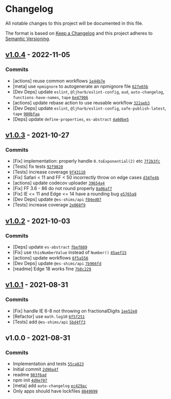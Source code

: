 # Changelog

All notable changes to this project will be documented in this file.

The format is based on [Keep a Changelog](https://keepachangelog.com/en/1.0.0/)
and this project adheres to [Semantic Versioning](https://semver.org/spec/v2.0.0.html).

## [v1.0.4](https://github.com/es-shims/Number.prototype.toExponential/compare/v1.0.3...v1.0.4) - 2022-11-05

### Commits

- [actions] reuse common workflows [`1e44b7e`](https://github.com/es-shims/Number.prototype.toExponential/commit/1e44b7ee111ee648a09a511136d68ee878a2a1ee)
- [meta] use `npmignore` to autogenerate an npmignore file [`627e65b`](https://github.com/es-shims/Number.prototype.toExponential/commit/627e65b296b02a58721a654b2cb2ad0e2a703de7)
- [Dev Deps] update `eslint`, `@ljharb/eslint-config`, `aud`, `auto-changelog`, `functions-have-names`, `tape` [`6e47906`](https://github.com/es-shims/Number.prototype.toExponential/commit/6e47906982ace4eadc3a4ea4a558092dcdaa4851)
- [actions] update rebase action to use reusable workflow [`322aeb3`](https://github.com/es-shims/Number.prototype.toExponential/commit/322aeb39c4445a95e5e976171ba074751b5f3f59)
- [Dev Deps] update `eslint`, `@ljharb/eslint-config`, `safe-publish-latest`, `tape` [`900bfaa`](https://github.com/es-shims/Number.prototype.toExponential/commit/900bfaa6151a9f9649a694a8f5629f027c7a3a83)
- [Deps] update `define-properties`, `es-abstract` [`4a60be5`](https://github.com/es-shims/Number.prototype.toExponential/commit/4a60be50771baeee5045116aa5a6a54c1aada459)

## [v1.0.3](https://github.com/es-shims/Number.prototype.toExponential/compare/v1.0.2...v1.0.3) - 2021-10-27

### Commits

- [Fix] implementation: properly handle `0.toExponential(2)` etc [`7f2b3fc`](https://github.com/es-shims/Number.prototype.toExponential/commit/7f2b3fc409661e2d7549078ae2cb771f8583a448)
- [Tests] fix tests [`92f9820`](https://github.com/es-shims/Number.prototype.toExponential/commit/92f9820cee346cfd69f2d40145239c5259735fe7)
- [Tests] increase coverage [`9f43110`](https://github.com/es-shims/Number.prototype.toExponential/commit/9f4311056c28dbbc7df2a12a4eab9ad07d461645)
- [Fix] Safari &lt; 11 and FF &lt; 50 incorrectly throw on edge cases [`d34fe4b`](https://github.com/es-shims/Number.prototype.toExponential/commit/d34fe4b52d552b20eead6d79d17813db247cc684)
- [actions] update codecov uploader [`39654a4`](https://github.com/es-shims/Number.prototype.toExponential/commit/39654a49a6b6733df9dbaee78be113114bddfad1)
- [Fix] FF 3.6 - 86 do not round properly [`8a06af7`](https://github.com/es-shims/Number.prototype.toExponential/commit/8a06af775730f295645623541c834caf0258616b)
- [Fix] IE &lt;= 11 and Edge &lt;= 14 have a rounding bug [`e5765a9`](https://github.com/es-shims/Number.prototype.toExponential/commit/e5765a9af462fdb6907b75146c02c0c267e941a3)
- [Dev Deps] update `@es-shims/api` [`f04ed07`](https://github.com/es-shims/Number.prototype.toExponential/commit/f04ed072c9ecd2d8cf87ea024c51213cd549d155)
- [Tests] increase coverage [`2e068f9`](https://github.com/es-shims/Number.prototype.toExponential/commit/2e068f90762fe5adaf7cbfff8b1eab091183fbcd)

## [v1.0.2](https://github.com/es-shims/Number.prototype.toExponential/compare/v1.0.1...v1.0.2) - 2021-10-03

### Commits

- [Deps] update `es-abstract` [`fbef089`](https://github.com/es-shims/Number.prototype.toExponential/commit/fbef0898cb0dcd139be31eb166c96861a450717d)
- [Fix] use `thisNumberValue` instead of `Number()` [`45aef15`](https://github.com/es-shims/Number.prototype.toExponential/commit/45aef15dc681d7fb1729c5071446d55ac92a6752)
- [actions] update workflows [`6f5a556`](https://github.com/es-shims/Number.prototype.toExponential/commit/6f5a5569a538db605fc8eff2d6d691f1fbc7b8e4)
- [Dev Deps] update `@es-shims/api` [`7b966fd`](https://github.com/es-shims/Number.prototype.toExponential/commit/7b966fd0cffcbd39a4833034269c99e08db5e75a)
- [readme] Edge 18 works fine [`7b8c229`](https://github.com/es-shims/Number.prototype.toExponential/commit/7b8c2294337712e67276fb9450fd0886627487f5)

## [v1.0.1](https://github.com/es-shims/Number.prototype.toExponential/compare/v1.0.0...v1.0.1) - 2021-08-31

### Commits

- [Fix] handle IE 6-8 not throwing on fractionalDigits [`1ee52e0`](https://github.com/es-shims/Number.prototype.toExponential/commit/1ee52e0fa49fbc355e7e57924f6d37851e03dfe8)
- [Refactor] use `math.log10` [`6f5f251`](https://github.com/es-shims/Number.prototype.toExponential/commit/6f5f2516c2b569cabe6ee4df494af4dd4c2366d1)
- [Tests] add `@es-shims/api` [`5bd4ff3`](https://github.com/es-shims/Number.prototype.toExponential/commit/5bd4ff3e81b7d3fe4bd58cb9cb3537de6a69f907)

## v1.0.0 - 2021-08-31

### Commits

- Implementation and tests [`55ca823`](https://github.com/es-shims/Number.prototype.toExponential/commit/55ca8234a02a70b2b48667eb6aaddfc84ed0b088)
- Initial commit [`2d90a4f`](https://github.com/es-shims/Number.prototype.toExponential/commit/2d90a4f26683d06e0aee61548bc47f8b16c97938)
- readme [`983f6ad`](https://github.com/es-shims/Number.prototype.toExponential/commit/983f6ad186010c65cda51a4199e5e7e1611dc83f)
- npm init [`4d0e707`](https://github.com/es-shims/Number.prototype.toExponential/commit/4d0e70756de6eb353d98c9aa08f0001966c1369b)
- [meta] add `auto-changelog` [`ec429ac`](https://github.com/es-shims/Number.prototype.toExponential/commit/ec429ac5acf030a6ff5eb809445e2e113787653f)
- Only apps should have lockfiles [`8049899`](https://github.com/es-shims/Number.prototype.toExponential/commit/8049899af4ddef6d2ce836151cc29f70eaf5217b)
